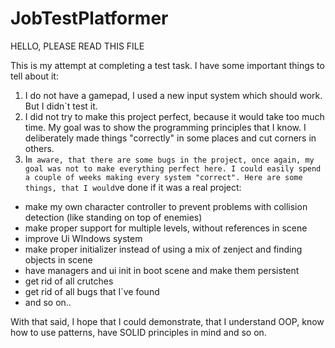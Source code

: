 # JobTestPlatformer

HELLO, PLEASE READ THIS FILE

This is my attempt at completing a test task. I have some important things to tell about it:

1. I do not have a gamepad, I used a new input system which should work. But I didn`t test it.
2. I did not try to make this project perfect, because it would take too much time. My goal was to show the programming principles that I know. I deliberately made
things "correctly" in some places and cut corners in others.
3. I`m aware, that there are some bugs in the project, once again, my goal was not to make everything perfect here. I could easily spend a couple of weeks making
every system "correct".
Here are some things, that I would`ve done if it was a real project:
- make my own character controller to prevent problems with collision detection (like standing on top of enemies)
- make proper support for multiple levels, without references in scene
- improve Ui WIndows system
- make proper initializer instead of using a mix of zenject and finding objects in scene
- have managers and ui init in boot scene and make them persistent
- get rid of all crutches
- get rid of all bugs that I`ve found
- and so on..

With that said, I hope that I could demonstrate, that I understand  OOP, know how to use patterns, have SOLID principles in mind and so on. 
